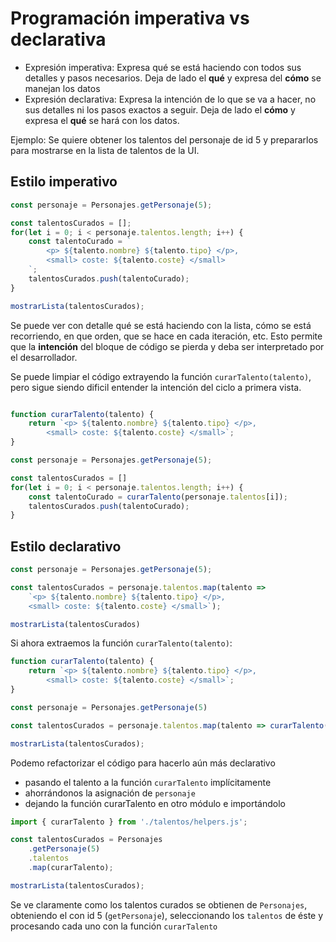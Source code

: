 # Programación imperativa vs declarativa

* Expresión imperativa: Expresa qué se está haciendo con todos sus detalles y pasos necesarios. Deja de lado el **qué** y expresa del **cómo** se manejan los datos
* Expresión declarativa: Expresa la intención de lo que se va a hacer, no sus detalles ni los pasos exactos a seguir. Deja de lado el **cómo** y expresa el **qué** se hará con los datos.

Ejemplo: Se quiere obtener los talentos del personaje de id 5 y prepararlos para mostrarse en la lista de talentos de la UI.

## Estilo imperativo

```javascript
const personaje = Personajes.getPersonaje(5);

const talentosCurados = [];
for(let i = 0; i < personaje.talentos.length; i++) {
    const talentoCurado = `
        <p> ${talento.nombre} ${talento.tipo} </p>,
        <small> coste: ${talento.coste} </small>
    `;
    talentosCurados.push(talentoCurado);
}

mostrarLista(talentosCurados);
```

Se puede ver con detalle qué se está haciendo con la lista, cómo se está recorriendo, en que orden, que se hace en cada iteración, etc. Esto permite que la **intención** del bloque de código se pierda y deba ser interpretado por el desarrollador.

Se puede limpiar el código extrayendo la función `curarTalento(talento)`, pero sigue siendo dificil entender la intención del ciclo a primera vista.

```javascript

function curarTalento(talento) {
    return `<p> ${talento.nombre} ${talento.tipo} </p>,
        <small> coste: ${talento.coste} </small>`;
}

const personaje = Personajes.getPersonaje(5);

const talentosCurados = []
for(let i = 0; i < personaje.talentos.length; i++) {
    const talentoCurado = curarTalento(personaje.talentos[i]);
    talentosCurados.push(talentoCurado);
}
```

## Estilo declarativo

```javascript
const personaje = Personajes.getPersonaje(5);

const talentosCurados = personaje.talentos.map(talento =>
    `<p> ${talento.nombre} ${talento.tipo} </p>,
    <small> coste: ${talento.coste} </small>`);

mostrarLista(talentosCurados)
```

Si ahora extraemos la función `curarTalento(talento)`:

```javascript
function curarTalento(talento) {
    return `<p> ${talento.nombre} ${talento.tipo} </p>,
        <small> coste: ${talento.coste} </small>`;
}

const personaje = Personajes.getPersonaje(5)

const talentosCurados = personaje.talentos.map(talento => curarTalento(talento));

mostrarLista(talentosCurados);
```

Podemo refactorizar el código para hacerlo aún más declarativo

* pasando el talento a la función `curarTalento` implícitamente
* ahorrándonos la asignación de `personaje`
* dejando la función curarTalento en otro módulo e importándolo

```javascript
import { curarTalento } from './talentos/helpers.js';

const talentosCurados = Personajes
    .getPersonaje(5)
    .talentos
    .map(curarTalento);

mostrarLista(talentosCurados);
```

Se ve claramente como los talentos curados se obtienen de `Personajes`, obteniendo el con id 5 (`getPersonaje`), seleccionando los `talentos` de éste y procesando cada uno con la función `curarTalento`
